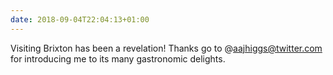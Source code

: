 ```yaml
---
date: 2018-09-04T22:04:13+01:00
---
```


Visiting Brixton has been a revelation! Thanks go to @aajhiggs@twitter.com for introducing me to its many gastronomic delights.
